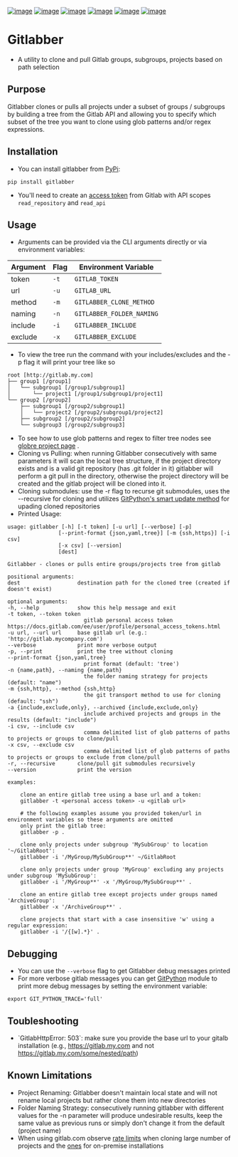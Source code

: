 [![image](https://github.com/ezbz/gitlabber/actions/workflows/python-app.yml/badge.svg?branch=master)](https://github.com/ezbz/gitlabber/actions/workflows/python-app.yml) [![image](https://codecov.io/gh/ezbz/gitlabber/branch/master/graph/badge.svg)](https://codecov.io/gh/ezbz/gitlabber)
[![image](https://badge.fury.io/py/gitlabber.svg)](https://badge.fury.io/py/gitlabber) [![image](https://img.shields.io/pypi/l/gitlabber.svg)](https://pypi.python.org/pypi/gitlabber/) [![image](https://img.shields.io/pypi/pyversions/ansicolortags.svg)](https://pypi.python.org/pypi/gitlabber/) [![image](https://readthedocs.org/projects/gitlabber/badge/?version=latest&style=plastic)](https://gitlabber.readthedocs.io/en/latest/README.html)

Gitlabber
=========

- A utility to clone and pull Gitlab groups, subgroups, projects based on path selection

Purpose
-------

Gitlabber clones or pulls all projects under a subset of groups / subgroups by building a tree from the Gitlab API and allowing you to specify which subset of the tree you want to clone using glob patterns and/or regex expressions.

Installation
------------

- You can install gitlabber from [PyPi](https://pypi.org/project/gitlabber):

``` 
pip install gitlabber
```

- You'll need to create an [access token](https://docs.gitlab.com/ee/user/profile/personal_access_tokens.html) from Gitlab with API scopes `read_repository` and `read_api`

Usage
-----

- Arguments can be provided via the CLI arguments directly or via environment variables:

|Argument        | Flag              | Environment Variable         |
|----------------|-------------------|------------------------------|
|token           |`-t`               |`GITLAB_TOKEN`                |
|url             |`-u`               |`GITLAB_URL`                  |
|method          |`-m`               |`GITLABBER_CLONE_METHOD`      |
|naming          |`-n`               |`GITLABBER_FOLDER_NAMING`     |
|include         |`-i`               |`GITLABBER_INCLUDE`           |
|exclude         |`-x`               |`GITLABBER_EXCLUDE`           |

- To view the tree run the command with your includes/excludes and the -p flag it will print your tree like so

```
root [http://gitlab.my.com]
├── group1 [/group1]
│   └── subgroup1 [/group1/subgroup1]
│       └── project1 [/group1/subgroup1/project1]
└── group2 [/group2]
    ├── subgroup1 [/group2/subgroup1]
    │   └── project2 [/group2/subgroup1/project2]
    ├── subgroup2 [/group2/subgroup2]
    └── subgroup3 [/group2/subgroup3]
```

- To see how to use glob patterns and regex to filter tree nodes see [globre project page](https://pypi.org/project/globre/) .
- Cloning vs Pulling: when running Gitlabber consecutively with same parameters it will scan the local tree structure, if the project directory exists and is a valid git repository (has .git folder in it) gitlabber will perform a git pull in the directory, otherwise the project directory will be created and the gitlab project will be cloned into it.
- Cloning submodules: use the -r flag to recurse git submodules, uses the --recursive for cloning and utilizes [GitPython's smart update method](https://github.com/gitpython-developers/GitPython/blob/20f4a9d49b466a18f1af1fdfb480bc4520a4cdc2/git/objects/submodule/root.py#L67) for upading cloned repositories
- Printed Usage:

```
usage: gitlabber [-h] [-t token] [-u url] [--verbose] [-p]
                [--print-format {json,yaml,tree}] [-m {ssh,https}] [-i csv]
                [-x csv] [--version]
                [dest]

Gitlabber - clones or pulls entire groups/projects tree from gitlab

positional arguments:
dest                  destination path for the cloned tree (created if doesn't exist)

optional arguments:
-h, --help            show this help message and exit
-t token, --token token
                        gitlab personal access token https://docs.gitlab.com/ee/user/profile/personal_access_tokens.html
-u url, --url url     base gitlab url (e.g.: 'http://gitlab.mycompany.com')
--verbose             print more verbose output
-p, --print           print the tree without cloning
--print-format {json,yaml,tree}
                        print format (default: 'tree')
-n {name,path}, --naming {name,path}
                        the folder naming strategy for projects (default: "name")
-m {ssh,http}, --method {ssh,http}
                        the git transport method to use for cloning (default: "ssh")
-a {include,exclude,only}, --archived {include,exclude,only}
                        include archived projects and groups in the results (default: "include")
-i csv, --include csv
                        comma delimited list of glob patterns of paths to projects or groups to clone/pull
-x csv, --exclude csv
                        comma delimited list of glob patterns of paths to projects or groups to exclude from clone/pull
-r, --recursive       clone/pull git submodules recursively
--version             print the version

examples:

    clone an entire gitlab tree using a base url and a token:
    gitlabber -t <personal access token> -u <gitlab url>

    # the following examples assume you provided token/url in environment variables so these arguments are omitted
    only print the gitlab tree:
    gitlabber -p .

    clone only projects under subgroup 'MySubGroup' to location '~/GitlabRoot':
    gitlabber -i '/MyGroup/MySubGroup**' ~/GitlabRoot

    clone only projects under group 'MyGroup' excluding any projects under subgroup 'MySubGroup':
    gitlabber -i '/MyGroup**' -x '/MyGroup/MySubGroup**' .

    clone an entire gitlab tree except projects under groups named 'ArchiveGroup':
    gitlabber -x '/ArchiveGroup**' .

    clone projects that start with a case insensitive 'w' using a regular expression:
    gitlabber -i '/{[w].*}' .
```

Debugging
---------
- You can use the `--verbose` flag to get Gitlabber debug messages printed
- For more verbose gitlab messages you can get [GitPython](https://gitpython.readthedocs.io/en/stable) module to print more debug messages by setting the environment variable:

```
export GIT_PYTHON_TRACE='full'
```

Toubleshooting
--------------

- \`GitlabHttpError: 503\`: make sure you provide the base url to your gitalb installation (e.g., https://gitlab.my.com and not https://gitlab.my.com/some/nested/path)

Known Limitations
-----------------

- Project Renaming: Gitlabber doesn't maintain local state and will not rename local projects but rather clone them into new directories 
- Folder Naming Strategy: consecutively running gitlabber with different values for the -n parameter will produce undesirable results, keep the same value as previous runs or simply don't change it from the default (project name)
- When using gitlab.com observe [rate limits](https://docs.gitlab.com/ee/user/gitlab_com/index.html#gitlabcom-specific-rate-limits/) when cloning large number of projects and the [ones](https://docs.gitlab.com/ee/security/rate_limits.html) for on-premise installations

